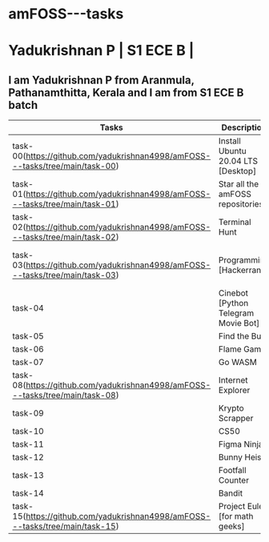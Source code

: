 # amFOSS---tasks

# Yadukrishnan P | S1 ECE B | 

## I am Yadukrishnan P from Aranmula, Pathanamthitta, Kerala and I am from S1 ECE B batch

| Tasks   | Description                         | Status                      |
|---------|-------------------------------------|-----------------------------|
| task-00(https://github.com/yadukrishnan4998/amFOSS---tasks/tree/main/task-00) | Install Ubuntu 20.04 LTS [Desktop]  | Done                        |
| task-01(https://github.com/yadukrishnan4998/amFOSS---tasks/tree/main/task-01) | Star all the amFOSS repositories    | Done                        |
| task-02(https://github.com/yadukrishnan4998/amFOSS---tasks/tree/main/task-02) | Terminal Hunt                       | Done                        |
| task-03(https://github.com/yadukrishnan4998/amFOSS---tasks/tree/main/task-03) | Programming [Hackerrank]            | One completed Attempted one |
| task-04 | Cinebot [Python Telegram Movie Bot] | Unattempted                 |
| task-05 | Find the Bug                        | Unattempted                 |
| task-06 | Flame Game                          | Unattempted                 |
| task-07 | Go WASM                             | Unattempted                 |
| task-08(https://github.com/yadukrishnan4998/amFOSS---tasks/tree/main/task-08) | Internet Explorer                   | Done                        |
| task-09 | Krypto Scrapper                     | Unattempted                 |
| task-10 | CS50                                | Unattempted                 |
| task-11 | Figma Ninja                         | Unattempted                 |
| task-12 | Bunny Heist                         | Unattempted                 |
| task-13 | Footfall Counter                    | Unattempted                 |
| task-14 | Bandit                              | Attempted                   |
| task-15(https://github.com/yadukrishnan4998/amFOSS---tasks/tree/main/task-15) | Project Euler [for math geeks]      | Done 3 questions            |


